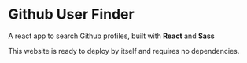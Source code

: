 # Github User Finder

A react app to search Github profiles, built with **React** and **Sass**

This website is ready to deploy by itself and requires no dependencies.

<!-- ![URL Shortener](https://s8.uupload.ir/files/code-snapshot_jstk.png) -->

<!-- ## Preview
[URL Shortener Preview](https://hobbyless-material.000webhostapp.com/) -->

<!-- 
ریسپانسیو شده برای
Extra small   <576px	
Small         ≥576px	
Medium        ≥768px	
Large         ≥992px	
Extra large   ≥1200px

 -->
